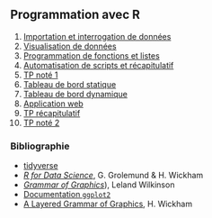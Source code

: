 ## Programmation avec R

1. [Importation et interrogation de données](seance1.html)
1. [Visualisation de données](seance2.html)
1. [Programmation de fonctions et listes](seance3.html)
1. [Automatisation de scripts et récapitulatif](seance4.html)
1. [TP noté 1](tpnote1.html)
1. [Tableau de bord statique](seance5.html)
1. [Tableau de bord dynamique](seance6.html)
1. [Application web](seance7.html)
1. [TP récapitulatif](recap.html)
1. [TP noté 2](tpnote2.html)


### Bibliographie

- [tidyverse](http://tidyverse.org/)
- [*R for Data Science*](http://r4ds.had.co.nz/), G. Grolemund & H. Wickham
- [*Grammar of Graphics*](http://www.springer.com/us/book/9780387245447)), Leland Wilkinson
- [Documentation `ggplot2`](http://docs.ggplot2.org/current/)
- [A Layered Grammar of Graphics](http://www.tandfonline.com/doi/abs/10.1198/jcgs.2009.07098), H. Wickham

